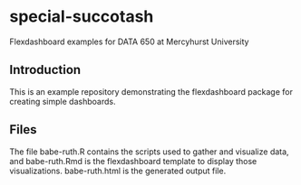 # special-succotash
Flexdashboard examples for DATA 650 at Mercyhurst University

## Introduction
This is an example repository demonstrating the flexdashboard package for creating simple dashboards.

## Files
The file babe-ruth.R contains the scripts used to gather and visualize data, and babe-ruth.Rmd is the flexdashboard template to display those visualizations.  babe-ruth.html is the generated output file.

